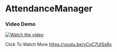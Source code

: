 # AttendanceManager

### Video Demo
[![Watch the video](https://j.gifs.com/r2ZG94.gif)](https://youtu.be/vCvC7UlSsRs)

Click To Watch More https://youtu.be/vCvC7UlSsRs

